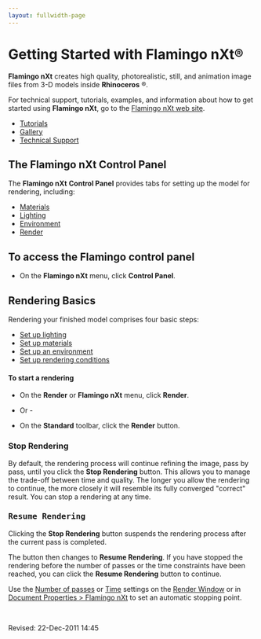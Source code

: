 ```yaml
---
layout: fullwidth-page
---
```



# Getting Started with Flamingo nXt®
 

 **Flamingo nXt** creates high quality, photorealistic, still, and animation image files from 3-D models inside **Rhinoceros** ®.

For technical support, tutorials, examples, and information about how to get started using **Flamingo nXt**, go to the [Flamingo nXt web site](http://nxt.flamingo3d.com/).

 *  [Tutorials](http://nxt.flamingo3d.com/page/tutorials-and-documentation) 
 *  [Gallery](http://nxt.flamingo3d.com/photo) 
 *  [Technical Support](http://nxt.flamingo3d.com/forum) 

## The Flamingo nXt Control Panel
 

The **Flamingo nXt**  **Control Panel** provides tabs for setting up the model for rendering, including:

 *  [Materials](..\materials\materials-tab.html) 
 *  [Lighting](../lighting/lighting-tab.html) 
 *  [Environment](../environment/environment-tab.html) 
 *  [Render](../render/render-tab.html) 

## To access the Flamingo control panel
 

 * On the **Flamingo nXt** menu, click **Control Panel**.

## Rendering Basics
 

Rendering your finished model comprises four basic steps:

 *  [Set up lighting](../lighting/lighting-tab.html) 
 *  [Set up materials](..\materials\materials-tab.html) 
 *  [Set up an environment](../environment/environment-tab.html) 
 *  [Set up rendering conditions](../render/render-tab.html) 

#### To start a rendering

 * On the **Render** or **Flamingo nXt** menu, click **Render**.
- Or -

 * On the **Standard** toolbar, click the **Render** button.

### Stop Rendering
 

By default, the rendering process will continue refining the image, pass by pass, until you click the **Stop Rendering** button. This allows you to manage the trade-off between time and quality. The longer you allow the rendering to continue, the more closely it will resemble its fully converged &quot;correct&quot; result. You can stop a rendering at any time.


###  <kbd>Resume Rendering</kbd> 
 

Clicking the **Stop Rendering** button suspends the rendering process after the current pass is completed.

The button then changes to **Resume Rendering**. If you have stopped the rendering before the number of passes or the time constraints have been reached, you can click the **Resume Rendering** button to continue.

Use the [Number of passes](..\render\render-window.html#number-of-passes) or [Time](..\render\render-window.html#time) settings on the [Render Window](..\render\render-window.html) or in [Document Properties &gt; Flamingo nXt](..\render\documentproperties-flamingo.html) to set an automatic stopping point.

&#160;

Revised: 22-Dec-2011 14:45

